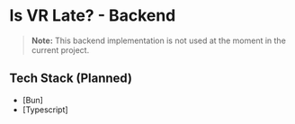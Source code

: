 # Is VR Late? - Backend

> **Note:** This backend implementation is not used at the moment in the current project.

## Tech Stack (Planned)

- [Bun]
- [Typescript]
